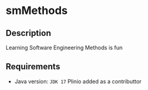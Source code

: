 # smMethods

## Description
Learning Software Engineering Methods is fun

## Requirements
- Java version: `JDK 17`
Plinio added as a contributtor
